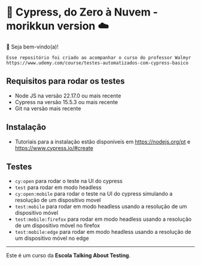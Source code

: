 # 🌲 Cypress, do Zero à Nuvem - morikkun version ☁️

👋 Seja bem-vindo(a)!

    Esse repositório foi criado ao acompanhar o curso do professor Walmyr https://www.udemy.com/course/testes-automatizados-com-cypress-basico

## Requisitos para rodar os testes

- Node JS na versão 22.17.0 ou mais recente
- Cypress na versão 15.5.3 ou mais recente
- Git na versão mais recente
    
## Instalação
- Tutoriais para a instalação estão disponíveis em https://nodejs.org/pt e https://www.cypress.io/#create

## Testes
- `cy:open` para rodar o teste na UI do cypress
- `test` para rodar em modo headless
- `cy:open:mobile` para rodar o teste na UI do cypress simulando a resolução de um dispositivo movel
- `test:mobile` para rodar em modo headless usando a resolução de um dispositivo móvel
- `test:mobile:firefox` para rodar em modo headless usando a resolução de um dispositivo móvel no firefox
- `test:mobile:edge` para rodar em modo headless usando a resolução de um dispositivo móvel no edge
___

Este é um curso da **Escola Talking About Testing**.

